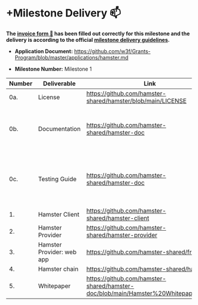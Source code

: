 # +Milestone Delivery 📫

**The [invoice form 📝](https://docs.google.com/forms/d/e/1FAIpQLSdSqj2vYjvpiIytkjcc40Pwl0Eg76WGUAq5L9e8eFuuOegmLw/viewform) has been filled out correctly for this milestone and the delivery is according to the official [milestone delivery guidelines](https://github.com/w3f/General-Grants-Program/blob/master/grants/milestone-deliverables-guidelines.md).**

- **Application Document:** https://github.com/w3f/Grants-Program/blob/master/applications/hamster.md

- **Milestone Number:** Milestone 1


| Number | Deliverable               | Link                                                         | Notes                                                  |
| ------ | ------------------------- | ------------------------------------------------------------ | ------------------------------------------------------ |
| 0a.    | License                   | https://github.com/hamster-shared/hamster/blob/main/LICENSE  | Apache 2.0                                             |
| 0b.    | Documentation             | https://github.com/hamster-shared/hamster-doc                | Includes all tutorials and white papers                |
| 0c.    | Testing Guide             | https://github.com/hamster-shared/hamster-doc                | Tests can be found in the individual project tutorials |
| 1.     | Hamster Client            | https://github.com/hamster-shared/hamster-client             |                                                        |
| 2.     | Hamster Provider          | https://github.com/hamster-shared/hamster-provider           |                                                        |
| 3.     | Hamster Provider: web app | https://github.com/hamster-shared/frontend                   |                                                        |
| 4.     | Hamster chain             | https://github.com/hamster-shared/hamster                    |                                                        |
| 5.     | Whitepaper                | https://github.com/hamster-shared/hamster-doc/blob/main/Hamster%20Whitepaper.docx |                                                        |

